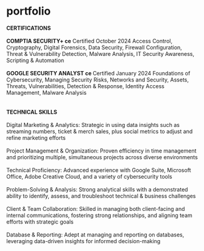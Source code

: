 # portfolio


<strong>CERTIFICATIONS</strong><br><br>
<strong>COMPTIA SECURITY+ ce</strong>
Certified October 2024
Access Control, Cryptography, Digital Forensics, Data Security, Firewall Configuration, Threat & Vulnerability Detection, Malware Analysis, IT Security Awareness, Scripting & Automation
<br><br>
<strong>GOOGLE SECURITY ANALYST ce </strong>
Certified January 2024
Foundations of Cybersecurity, Managing Security Risks, Networks and Security, Assets, Threats, Vulnerabilities, Detection & Response, Identity Access Management, Malware Analysis
<br><br><br>
<strong>TECHNICAL SKILLS</strong>
<br><br>
Digital Marketing & Analytics:
Strategic in using data insights such as streaming numbers, ticket & merch sales, plus social metrics to adjust and refine marketing efforts
<br><br>
Project Management & Organization:
Proven efficiency in time management and prioritizing multiple, simultaneous projects across diverse environments
<br><br>
Technical Proficiency:
Advanced experience with Google Suite, Microsoft Office, Adobe Creative Cloud, and a variety of cybersecurity tools
<br><br>
Problem-Solving & Analysis:
Strong analytical skills with a demonstrated ability to identify, assess, and troubleshoot technical & business challenges
<br><br>
Client & Team Collaboration:
Skilled in managing both client-facing and internal communications, fostering strong relationships, and aligning team efforts with strategic goals
<br><br>
Database & Reporting:
Adept at managing and reporting on databases, leveraging data-driven insights for informed decision-making

